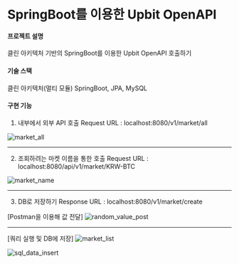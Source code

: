 # SpringBoot를 이용한 Upbit OpenAPI

#### 프로젝트 설명
클린 아키텍처 기반의 SpringBoot를 이용한 Upbit OpenAPI 호출하기


#### 기술 스택
클린 아키텍처(멀티 모듈)
SpringBoot, JPA, MySQL

#### 구현 기능
1. 내부에서 외부 API 호출
Request URL : localhost:8080/v1/market/all

![market_all](https://user-images.githubusercontent.com/84756243/216936133-add3ddc8-5167-40de-9906-fac72fcfd1bc.png)

---

2. 조회하려는 마켓 이름을 통한 호출
Request URL : localhost:8080/api/v1/market/KRW-BTC

![market_name](https://user-images.githubusercontent.com/84756243/216936359-ad128a0b-b75f-4572-867f-caa2efcdcda2.png)

---

3. DB로 저장하기
Response URL : localhost:8080/v1/market/create

[Postman을 이용해 값 전달]
![random_value_post](https://user-images.githubusercontent.com/84756243/216937330-358cb68d-8b28-4b4e-9819-c5017e9e7b23.png)

---

[쿼리 실행 및 DB에 저장]
![market_list](https://user-images.githubusercontent.com/84756243/216937441-62b68201-ae83-43f1-a960-460eb3545bbf.png)

![sql_data_insert](https://user-images.githubusercontent.com/84756243/216937468-5f6f66fd-d92d-4473-96ee-bf8085ca616b.png)
